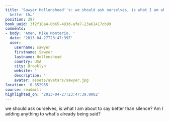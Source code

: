```yaml
---
title: 'Sawyer Hollenshead''s: we should ask ourselves, is what I am about to say
  better th…'
position: 297
book_uuid: 3f2f18a4-0b65-493d-afe7-23a61417cb99
comments:
- body: 'Amen, Mike Monterio. '
  date: '2013-04-27T23:47:39Z'
  user:
    username: sawyer
    firstname: Sawyer
    lastname: Hollenshead
    country: USA
    city: Brooklyn
    website: ''
    description: ''
    avatar: assets/avatars/sawyer.jpg
location: '0.352955'
source: readmill
highlighted_on: '2013-04-27T23:47:39.000Z'
---
```


we should ask ourselves, is what I am about to say better than silence? Am I adding anything to what's already being said?